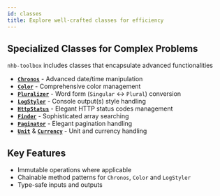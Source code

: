 ```yaml
---
id: classes
title: Explore well-crafted classes for efficiency
---
```


## Specialized Classes for Complex Problems

`nhb-toolbox` includes classes that encapsulate advanced functionalities

- [**`Chronos`**](/docs/classes/Chronos) - Advanced date/time manipulation  
- [**`Color`**](/docs/classes/Color) - Comprehensive color management  
- [**`Pluralizer`**](/docs/classes/Pluralizer) - Word form (`Singular` ↔ `Plural`) conversion  
- [**`LogStyler`**](/docs/classes/LogStyler) - Console output(s) style handling
- [**`HttpStatus`**](/docs/classes/HttpStatus) - Elegant HTTP status codes management  
- [**`Finder`**](/docs/classes/Finder) - Sophisticated array searching  
- [**`Paginator`**](/docs/classes/Paginator) - Elegant pagination handling  
- [**`Unit`**](/docs/classes/Unit) & [**`Currency`**](/docs/classes/Currency) - Unit and currency handling

## Key Features

- Immutable operations where applicable  
- Chainable method patterns for `Chronos`, `Color` and `LogStyler`
- Type-safe inputs and outputs  
